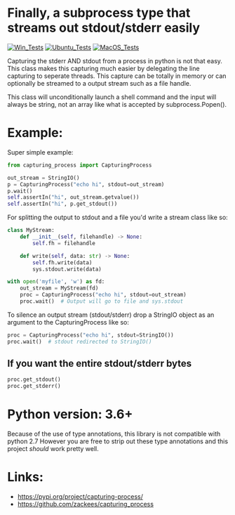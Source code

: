 # Finally, a subprocess type that streams out stdout/stderr easily

[![Win_Tests](https://github.com/zackees/capturing_process/actions/workflows/push_win.yml/badge.svg)](https://github.com/zackees/capturing_process/actions/workflows/push_win.yml)
[![Ubuntu_Tests](https://github.com/zackees/capturing_process/actions/workflows/push_ubuntu.yml/badge.svg)](https://github.com/zackees/capturing_process/actions/workflows/push_ubuntu.yml)
[![MacOS_Tests](https://github.com/zackees/capturing_process/actions/workflows/push_macos.yml/badge.svg)](https://github.com/zackees/capturing_process/actions/workflows/push_macos.yml)

Capturing the stderr AND stdout from a process in python is not that easy.
This class makes this capturing much easier by delegating the line capturing
to seperate threads. This capture can be totally in memory or can optionally
be streamed to a output stream such as a file handle.

This class will unconditionally launch a shell command and the input will always
be string, not an array like what is accepted by subprocess.Popen().

# Example:

Super simple example:

```python
from capturing_process import CapturingProcess

out_stream = StringIO()
p = CapturingProcess("echo hi", stdout=out_stream)
p.wait()
self.assertIn("hi", out_stream.getvalue())
self.assertIn("hi", p.get_stdout())
```

For splitting the output to stdout and a file you'd write a stream class like so:

```python
class MyStream:
    def __init__(self, filehandle) -> None:
        self.fh = filehandle

    def write(self, data: str) -> None:
        self.fh.write(data)
        sys.stdout.write(data)

with open('myfile', 'w') as fd:
    out_stream = MyStream(fd)
    proc = CapturingProcess("echo hi", stdout=out_stream)
    proc.wait()  # Output will go to file and sys.stdout
```


To silence an output stream (stdout/stderr) drop a StringIO object as an argument to
the CapturingProcess like so:

```python
proc = CapturingProcess("echo hi", stdout=StringIO())
proc.wait()  # stdout redirected to StringIO()
```

## If you want the entire stdout/stderr bytes

```python
proc.get_stdout()
proc.get_stderr()
```

# Python version: 3.6+

Because of the use of type annotations, this library is not compatible with python 2.7
However you are free to strip out these type annotations and this project *should* work
pretty well.

# Links:

   * https://pypi.org/project/capturing-process/
   * https://github.com/zackees/capturing_process
